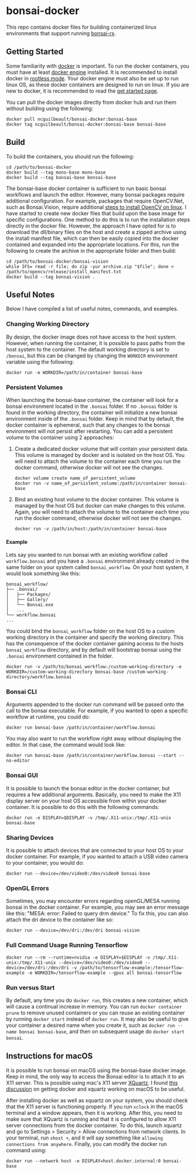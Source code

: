 # bonsai-docker

This repo contains docker files for building containerized linux environments that support running [bonsai-rx](https://github.com/bonsai-rx).

## Getting Started

Some familiarity with [docker](https://www.docker.com/) is important. To run the docker containers, you must have at least [docker engine](https://docs.docker.com/engine/) installed. It is recommended to install docker in [rootless mode](https://docs.docker.com/engine/security/rootless/). Your docker engine must also be set up to run linux OS, as these docker containers are designed to run on linux. If you are new to docker, it is recommended to read the [get started page](https://docs.docker.com/get-started/docker-overview/).

You can pull the docker images directly from docker hub and run them without building using the following:
```
docker pull ncguilbeault/bonsai-docker:bonsai-base
docker tag ncguilbeault/bonsai-docker:bonsai-base bonsai-base
```

## Build

To build the containers, you should run the following:

```
cd /path/to/bonsai-docker
docker build --tag mono-base mono-base
docker build --tag bonsai-base bonsai-base
```

The bonsai-base docker container is sufficient to run basic bonsai workflows and launch the editor. However, many bonsai packages require additional configuration. For example, packages that require OpenCV.Net, such as Bonsai.Vision, require additional [steps to install OpenCV on linux](https://github.com/orgs/bonsai-rx/discussions/1101). I have started to create new docker files that build upon the base image for specific configurations. One method to do this is to run the installation steps directly in the docker file. However, the approach I have opted for is to download the dll/binary files on the host and create a zipped archive using the install manifest file, which can then be easily copied into the docker contained and expanded into the appropriate locations. For this, run the following to create the archive in the appropriate folder and then build:

```
cd /path/to/bonsai-docker/bonsai-vision
while IFS= read -r file; do zip -yur archive.zip "$file"; done < /path/to/opencv/release/install_manifest.txt
docker build --tag bonsai-vision .
```

## Useful Notes

Below I have compiled a list of useful notes, commands, and examples.

### Changing Working Directory

By design, the docker image does not have access to the host system. However, when running the container, it is possible to pass paths from the host system to the container. The default working directory is set to `/bonsai`, but this can be changed by changing the `WORKDIR` environment variable using the following:

```
docker run -e WORKDIR=/path/in/container bonsai-base
```

### Persistent Volumes

When launching the bonsai-base container, the container will look for a bonsai environment located in the `.bonsai` folder. If no `.bonsai` folder is found in the working directory, the container will initialize a new bonsai environment inside of the `.bonsai` folder. Keep in mind that by default, the docker container is ephemeral, such that any changes to the bonsai environment will not persist after restarting. You can add a persistent volume to the container using 2 approaches:

1) Create a dedicated docker volume that will contain your persistent data. This volume is managed by docker and is isolated on the host OS. You will need to attach the volume to the container each time you run the docker command, otherwise docker will not see the changes.
   ```
   docker volume create name_of_persistent_volume
   docker run -v name_of_persistent_volume:/path/in/container bonsai-base
   ```

2) Bind an existing host volume to the docker container. This volume is managed by the host OS but docker can make changes to this volume. Again, you will need to attach the volume to the container each time you run the docker command, otherwise docker will not see the changes.
   ```
   docker run -v /path/in/host:/path/in/container bonsai-base
   ```

#### Example

Lets say you wanted to run bonsai with an existing workflow called `workflow.bonsai` and you have a `.bonsai` environment already created in the same folder on your system called `bonsai_workflow`. On your host system, it would look something like this:

```
bonsai_workflow/
├── .bonsai/
│   ├── Packages/
│   ├── Gallery/
│   └── Bonsai.exe
│   ...
└── workflow.bonsai
... 
```

You could bind the `bonsai_workflow` folder on the host OS to a custom working directory in the container and specify the working directory. This has the consequence of the docker container gaining access to the hosts `bonsai_workflow` directory, and by default will bootstrap bonsai using the `.bonsai` environment contained in the folder.

```
docker run -v /path/to/bonsai_workflow:/custom-working-directory -e WORKDIR=/custom-working-directory bonsai-base /custom-working-directory/workflow.bonsai
```

### Bonsai CLI

Arguments appended to the docker run command will be passed onto the call to the bonsai executable. For example, if you wanted to open a specific workflow at runtime, you could do:

```
docker run bonsai-base /path/in/container/workflow.bonsai
```

You may also want to run the workflow right away without displaying the editor. In that case, the command would look like:
```
docker run bonsai-base /path/in/container/workflow.bonsai --start --no-editor
```

### Bonsai GUI

It is possible to launch the bonsai editor in the docker container, but requires a few additional arguments. Basically, you need to make the X11 display server on your host OS accessible from within your docker container. It is possible to do this with the following commands:

```
docker run -e DISPLAY=$DISPLAY -v /tmp/.X11-unix:/tmp/.X11-unix bonsai-base
```

### Sharing Devices

It is possible to attach devices that are connected to your host OS to your docker container. For example, if you wanted to attach a USB video camera to your container, you would do:

```
docker run --device=/dev/video0:/dev/video0 bonsai-base
```

### OpenGL Errors

Sometimes, you may encounter errors regarding openGL/MESA running bonsai in the docker container. For example, you may see an error message like this: "MESA: error: Failed to query drm device." To fix this, you can also attach the dri device to the container like so:

```
docker run --device=/dev/dri:/dev/dri bonsai-vision
```

### Full Command Usage Running Tensorflow

```
docker run --rm --runtime=nvidia -e DISPLAY=$DISPLAY -v /tmp/.X11-unix:/tmp/.X11-unix --device=/dev/video0:/dev/video0 --device=/dev/dri:/dev/dri -v /path/to/tensorflow-example:/tensorflow-example -e WORKDIR=/tensorflow-example --gpus all bonsai-tensorflow
```

### Run versus Start

By default, any time you do `docker run`, this creates a new container, which will cause a continual increase in memory. You can run `docker container prune` to remove unused containers or you can reuse an existing container by running `docker start` instead of `docker run`. It may also be useful to give your container a desired name when you create it, such as `docker run --name bonsai bonsai-base`, and then on subsequent usage do `docker start bonsai`.

## Instructions for macOS

It is possible to run bonsai on macOS using the bonsai-base docker image. Keep in mind, the only way to access the Bonsai editor is to attach it to an X11 server. This is possible using mac's X11 server [XQuartz](https://www.xquartz.org/). I found [this discussion](https://gist.github.com/cschiewek/246a244ba23da8b9f0e7b11a68bf3285) on getting docker and xquartz working on macOS to be useful. 

After installing docker as well as xquartz on your system, you should check that the X11 server is functioning properly. If you run `xclock` in the macOS terminal and a window appears, then it is working. After this, you need to make sure that XQuartz is running and that it is configured to allow X11 server connections from the docker container. To do this, launch xquartz and go to Settings > Security > Allow connections from network clients. In your terminal, run `xhost +`, and it will say something like `allowing connections from anywhere`. Finally, you can modify the docker run command using:

```
docker run --network host -e DISPLAY=host.docker.internal:0 bonsai-base
```